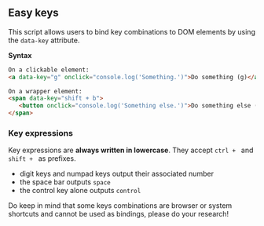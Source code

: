 ## Easy keys

This script allows users to bind key combinations to DOM elements by using the `data-key` attribute.

**Syntax**
```html
On a clickable element:
<a data-key="g" onclick="console.log('Something.')">Do something (g)</a>

On a wrapper element:
<span data-key="shift + b">
   <button onclick="console.log('Something else.')">Do something else (shift + b)</button>
</span>

```

### Key expressions

Key expressions are **always written in lowercase**. They accept `ctrl + ` and `shift + ` as prefixes.

- digit keys and numpad keys output their associated number
- the space bar outputs `space`
- the control key alone outputs `control`

Do keep in mind that some keys combinations are browser or system shortcuts and cannot be used as bindings, please do your research!
